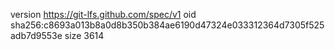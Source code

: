 version https://git-lfs.github.com/spec/v1
oid sha256:c8693a013b8a0d8b350b384ae6190d47324e033312364d7305f525adb7d9553e
size 3614
